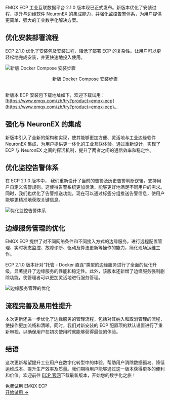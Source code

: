EMQX ECP 工业互联数据平台 2.1.0 版本现已正式发布。新版本优化了安装过程、提升与边缘软件 NeuronEX 的集成能力，并强化监控告警体系，为用户提供更简单、强大的工业数字化解决方案。

## 优化安装部署流程

ECP 2.1.0 优化了安装包及安装过程，降低了部署 ECP 的复杂性。让用户可以更轻松地完成安装，并更快速地投入使用。

![新版 Docker Compose 安装步骤](https://assets.emqx.com/images/a5c201dc9dec6a0615b8bfe8dffbd83b.png)

<center>新版 Docker Compose 安装步骤</center>

<br>

新版本 ECP 安装包下载地址如下，欢迎下载试用：[https://www.emqx.com/zh/try?product=emqx-ecp](https://www.emqx.com/zh/try?product=emqx-ecp)。

## 强化与 NeuronEX 的集成

新版本引入了全新的架构和实现，使其能够更加方便、灵活地与工业边缘软件 NeuronEX 集成，为用户提供更一体化的工业互联体验。通过重新设计，实现了 ECP 与 NeuronEX 之间的探活机制，提升了两者之间的通信效率和稳定性。

## 优化监控告警体系

在 ECP 2.1.0 版本中， 我们重新设计了当前的告警及历史告警判断逻辑，支持用户自定义告警规则。这使得告警系统更加灵活，能够更好地满足不同用户的需求。同时，我们也优化了告警推送功能，现在可以通过标签分组推送告警信息，使用户能够更精准地获取关键信息。

![优化监控告警体系](https://assets.emqx.com/images/1fa4b6464e37adf692108c5a7759ced1.png)

## 边缘服务管理的优化

EMQX ECP 提供了对不同网络条件和不同接入方式的边缘服务，进行远程配置管理、实时状态监控、故障诊断、驱动及算法更新等操作的能力，简化现场运维工作。

ECP 2.1.0 版本针对”托管 - Docker 直连“类型的边缘服务进行了全面的优化升级，显著提升了边缘服务的性能和稳定性。此外，该版本还新增了边缘服务强制删除功能，使管理者可以更加灵活地进行服务管理。

![边缘服务管理的优化](https://assets.emqx.com/images/138ade47050105820947cd172d3c995f.png)

## 流程完善及易用性提升

本次更新还进一步优化了边缘服务的管理流程，包括对其纳入和取消管理的流程，使操作更加流畅和清晰。同时，我们对新安装的 ECP 配置项的默认设置进行了重新审视，以确保用户在初次使用时就能够获得最佳的体验。

## 结语

这次更新希望提升工业用户在数字化转型中的体验，帮助用户消除数据孤岛、降低运维成本、提升生产效率及质量。我们期待用户能够通过这一版本获得更多的便利和价值。欢迎前往 [ECP 官网](https://www.emqx.com/zh/products/emqx-ecp)下载最新版本，开始您的数字化之旅！

<section class="promotion">
    <div>
        免费试用 EMQX ECP
    </div>
    <a href="https://www.emqx.com/zh/try?product=emqx-ecp" class="button is-gradient px-5">开始试用 →</a>
</section>
